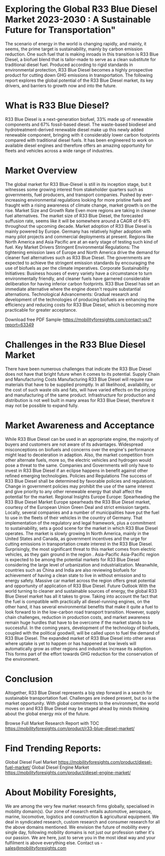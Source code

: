 # Exploring the Global R33 Blue Diesel Market 2023-2030 : A Sustainable Future for Transportation"
The scenario of energy in the world is changing rapidly, and mainly, it seems, the prime target is sustainability, mainly by carbon emission reduction. One such fuel that is making inroads in this transition is R33 Blue Diesel, a biofuel blend that is tailor-made to serve as a clean substitute for traditional diesel fuel. Produced according to rigid standards in environmental protection, R33 Blue Diesel becomes a highly prospective product for cutting down GHG emissions in transportation. The following report explores the global potential of the R33 Blue Diesel market, its key drivers, and barriers to growth now and into the future.

# What is R33 Blue Diesel?
R33 Blue Diesel is a next-generation biofuel, 33% made up of renewable components and 67% fossil-based diesel. The waste-based biodiesel and hydrotreatment-derived renewable diesel make up this newly added renewable component, bringing with it considerably lower carbon footprints compared with traditional diesel fuels. It has been engineered to work on available diesel engines and therefore offers an amazing opportunity for fleets and vehicles across a wide range of industries.

# Market Overview
The global market for R33 Blue-Diesel is still in its inception stage, but it witnesses some growing interest from stakeholder quarters such as governments, fuel producers, and transport companies. Pushed by ever-increasing environmental regulations looking for more pristine fuels and fraught with a rising awareness of climate change, market growth is on the rise.
Market Size and Growth Rate
Even more regions are taking in cleaner fuel alternatives. The market size of R33 Blue Diesel, the forecasted suffusion rate, seems like it will be somewhere around a CAGR of 6-8% throughout the upcoming decade.
Market adoption of R33 Blue Diesel is mainly powered by Europe. Germany has relatively higher adoption with many pilot projects and commercial deployments at present. Regions like North America and Asia Pacific are at an early stage of testing such kind of fuel.
Key Market Drivers
Stringent Environmental Regulations: The tightening emission laws of Europe and North America drive the demand for cleaner fuel alternatives such as R33 Blue Diesel. The governments are expected to achieve the stringent emission standards by encouraging the use of biofuels as per the climate imperatives.
Corporate Sustainability Initiatives: Business houses of every variety have a circumstance to turn environmentally friendly, and cleaner fuels have garnered considerable deliberation for having inferior carbon footprints. R33 Blue Diesel has set an immediate alternative where the engine doesn't require substantial alternations.
Technological Advancements: Gradual research and development of the technologies of producing biofuels are enhancing the efficiency and reducing costs for R33 Blue Diesel, which is becoming more practicable for greater acceptance.

Download free PDF Sample-https://mobilityforesights.com/contact-us/?report=63349

# Challenges in the R33 Blue Diesel Market
There have been numerous challenges that indicate the R33 Blue Diesel does not have that bright future when it comes to its potential.
Supply Chain and Manufacturing Costs
Manufacturing R33 Blue Diesel will require raw materials that have to be supplied promptly. In all likelihood, availability, or the cost of such waste oils and fats, will have varied effects on the pricing and manufacturing of the same product.
Infrastructure for production and distribution is not well built in many areas for R33 Blue Diesel, therefore it may not be possible to expand fully.
# Market Awareness and Acceptance
While R33 Blue Diesel can be used in an appropriate engine, the majority of buyers and customers are not aware of its advantages. Widespread misconceptions on biofuels and concerns over the engine's performance might lead to deceleration in adaption.
Also, the market competition from other alternate fuels, more so, the electric vehicles and hydrogen would pose a threat to the same. Companies and Governments will only have to invest in R33 Blue Diesel if an eclipse happens in benefit against other refined emerging technologies.
Policies and Regulations
The success of R33 Blue Diesel shall be determined by favorable policies and regulations. Change in government policies may prohibit the use of the same interest and give priority to any other renewable energy that shall affect the potential for the market.
Regional Insights
Europe
Europe: Spearheading the R33 Blue Diesel Market
Europe spearheads the R33 Blue Diesel market, courtesy of the European Union Green Deal and strict emission targets. Locally, several companies and a number of municipalities have put the fuel to use in the fleets of their vehicles in the country of Germany.
That implementation of the regulatory and legal framework, plus a commitment to sustainability, sets a good scene for the market in which R33 Blue Diesel operates.
The market is slowly growing In North America, mainly in the United States and Canada, as government incentives and the urge for cutting emissions in transportation create interest in the R33 Blue Diesel.
Surprisingly, the most significant threat to this market comes from electric vehicles, as they gain ground in the region .
Asia-Pacific
Asia-Pacific region is expected to be among the potential markets for R33 Blue Diesel considering the large level of urbanization and industrialization. Meanwhile, countries such as China and India are also reviewing biofuels for achievement of having a clean state to live in without emission and to energy safety.
Massive car market across the region offers great potential and opportunity of application of R33 Blue Diesel. Future Outlook
With the world turning to cleaner and sustainable sources of energy, the global R33 Blue Diesel market has all it takes to grow. Taking into account the fact that the fuel is compatible with practically all diesel-running engines, on the other hand, it has several environmental benefits that make it quite a fuel to look forward to in the low-carbon road transport transition. However, supply chain challenges, reduction in production costs, and market awareness remain huge hurdles that have to be overcome if the market stands to be successful.
In the coming years, development of the technology of biofuels, coupled with the political goodwill, will be called upon to fuel the demand of R33 Blue Diesel. The expanded market of R33 Blue Diesel into other areas where uptake is yet to happen or has happened at low levels will automatically grow as other regions and industries increase its adoption. This forms part of the effort towards GHG reduction for the conservation of the environment.

# Conclusion
Altogether, R33 Blue Diesel represents a big step forward in a search for sustainable transportation fuel. Challenges are indeed present, but so is the market opportunity. With global commitments to the environment, the world moves on and R33 Blue Diesel may be staged ahead by minds thinking about the global energy mix of the future.


Browse Full Market Research Report with TOC https://mobilityforesights.com/product/r33-blue-diesel-market/

# Find Trending Reports:
Global Diesel Fuel Market https://mobilityforesights.com/product/diesel-fuel-market/
Global Diesel Engine Market https://mobilityforesights.com/product/diesel-engine-market/


# About Mobility Foresights,
We are among the very few market research firms globally, specialised in mobility domain(s). Our zone of research entails automotive, aerospace, marine, locomotive, logistics and construction & agricultural equipment. We deal in syndicated research, custom research and consumer research for all the above domains mentioned.
We envision the future of mobility every single day, following mobility domains is not just our profession rather it's our passion. We are here, just to serve you in the most ideal way and your fulfilment is above everything else. Contact us -  sales@mobilityforesights.com 



